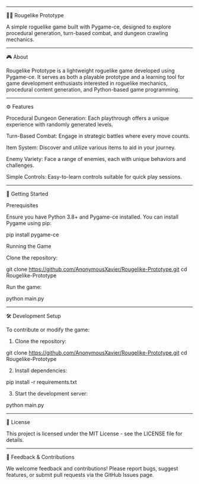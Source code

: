 
---

🧙‍♂️ Rougelike Prototype

A simple roguelike game built with Pygame-ce, designed to explore procedural generation, turn-based combat, and dungeon crawling mechanics.


---

🎮 About

Rougelike Prototype is a lightweight roguelike game developed using Pygame-ce. It serves as both a playable prototype and a learning tool for game development enthusiasts interested in roguelike mechanics, procedural content generation, and Python-based game programming.


---

⚙️ Features

Procedural Dungeon Generation: Each playthrough offers a unique experience with randomly generated levels.

Turn-Based Combat: Engage in strategic battles where every move counts.

Item System: Discover and utilize various items to aid in your journey.

Enemy Variety: Face a range of enemies, each with unique behaviors and challenges.

Simple Controls: Easy-to-learn controls suitable for quick play sessions.



---

🚀 Getting Started

Prerequisites

Ensure you have Python 3.8+ and Pygame-ce installed. You can install Pygame using pip:

pip install pygame-ce

Running the Game

Clone the repository:

git clone https://github.com/AnonymousXavier/Rougelike-Prototype.git
cd Rougelike-Prototype

Run the game:

python main.py


---

🛠️ Development Setup

To contribute or modify the game:

1. Clone the repository:

git clone https://github.com/AnonymousXavier/Rougelike-Prototype.git
cd Rougelike-Prototype


2. Install dependencies:

pip install -r requirements.txt


3. Start the development server:

python main.py




---

📄 License

This project is licensed under the MIT License - see the LICENSE file for details.


---

📢 Feedback & Contributions

We welcome feedback and contributions! Please report bugs, suggest features, or submit pull requests via the GitHub Issues page.


